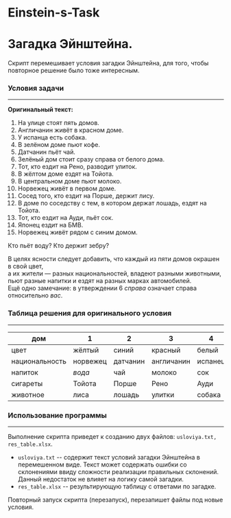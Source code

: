 # Einstein-s-Task
# Загадка Эйнштейна.

Скрипт перемешивает условия загадки Эйнштейна, для того, чтобы повторное решение было тоже интересным.

### Условия задачи

---
__Оригинальный текст:__  
1. На улице стоят пять домов.
2. Англичанин живёт в красном доме.
3. У испанца есть собака.
4. В зелёном доме пьют кофе.
5. Датчанин пьёт чай.
6. Зелёный дом стоит сразу справа от белого дома.
7. Тот, кто ездит на Рено, разводит улиток.
8. В жёлтом доме ездят на Тойота.
9. В центральном доме пьют молоко.
10. Норвежец живёт в первом доме.
11. Сосед того, кто ездит на Порше, держит лису.
12. В доме по соседству с тем, в котором держат лошадь, ездят на Тойота.
13. Тот, кто ездит на Ауди, пьёт сок.
14. Японец ездит на БМВ.
15. Норвежец живёт рядом с синим домом.  
  
Кто пьёт воду? Кто держит зебру?  

В целях ясности следует добавить, что каждый из пяти домов окрашен в свой цвет,  
а их жители — разных национальностей, владеют разными животными,  
пьют разные напитки и ездят на разных марках автомобилей.  
Ещё одно замечание: в утверждении 6 _справа_ означает справа  
относительно _вас_.

  

### Таблица решения для оригинального условия 

---
| дом | 1 | 2 | 3 | 4 | 5 |
| ---- | ---- | ---- | ---- | ---- | ---- |
| цвет | жёлтый | синий | красный | белый | зелёный |
| национальность | норвежец | датчанин | англичанин | испанец | японец |
| напиток | _вода_ | чай | молоко | сок | кофе |
| сигареты | Тойота | Порше | Рено | Ауди | БМВ |
| животное | лиса | лошадь | улитки | собака | _зебра_ |

### Использование программы

---
Выполнение скрипта приведет к созданию двух файлов: `usloviya.txt, res_table.xlsx`. 
* `usloviya.txt` -- содержит текст условий загадки Эйнштейна в перемешенном виде. Текст может содержать ошибки со 
склонениями ввиду сложности реализации правильных склонений. Данный недостаток не влияет на логику самой загадки.
* `res_table.xlsx` -- результирующую таблицу с ответами по загадке.

Повторный запуск скрипта (перезапуск), перезапишет файлы под новые условия.

